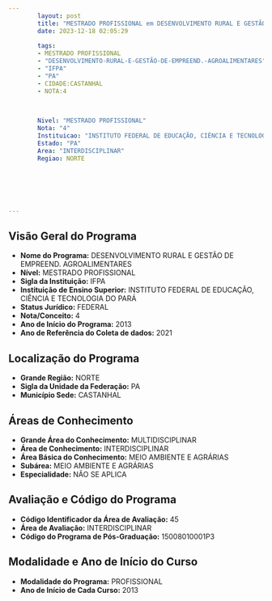 ```yaml
---
        layout: post
        title: "MESTRADO PROFISSIONAL em DESENVOLVIMENTO RURAL E GESTÃO DE EMPREEND. AGROALIMENTARES na IFPA  "
        date: 2023-12-18 02:05:29
     
        tags:
        - MESTRADO PROFISSIONAL
        - "DESENVOLVIMENTO-RURAL-E-GESTÃO-DE-EMPREEND.-AGROALIMENTARES"
        - "IFPA"
        - "PA"
        - CIDADE:CASTANHAL
        - NOTA:4
        
       

        Nivel: "MESTRADO PROFISSIONAL"
        Nota: "4"
        Instituicao: "INSTITUTO FEDERAL DE EDUCAÇÃO, CIÊNCIA E TECNOLOGIA DO PARÁ"
        Estado: "PA"
        Area: "INTERDISCIPLINAR"
        Regiao: NORTE
        
        
        
        
        
        
---
```

## Visão Geral do Programa
- **Nome do Programa:** DESENVOLVIMENTO RURAL E GESTÃO DE EMPREEND. AGROALIMENTARES
- **Nível:** MESTRADO PROFISSIONAL
- **Sigla da Instituição:** IFPA
- **Instituição de Ensino Superior:** INSTITUTO FEDERAL DE EDUCAÇÃO, CIÊNCIA E TECNOLOGIA DO PARÁ
- **Status Jurídico:** FEDERAL
- **Nota/Conceito:** 4
- **Ano de Início do Programa:** 2013
- **Ano de Referência do Coleta de dados:** 2021

## Localização do Programa
- **Grande Região:** NORTE
- **Sigla da Unidade da Federação:** PA
- **Município Sede:** CASTANHAL

## Áreas de Conhecimento
- **Grande Área do Conhecimento:** MULTIDISCIPLINAR
- **Área de Conhecimento:** INTERDISCIPLINAR
- **Área Básica do Conhecimento:** MEIO AMBIENTE E AGRÁRIAS
- **Subárea:** MEIO AMBIENTE E AGRÁRIAS
- **Especialidade:** NÃO SE APLICA

## Avaliação e Código do Programa
- **Código Identificador da Área de Avaliação:** 45
- **Área de Avaliação:** INTERDISCIPLINAR
- **Código do Programa de Pós-Graduação:** 15008010001P3


## Modalidade e Ano de Início do Curso
- **Modalidade do Programa:** PROFISSIONAL
- **Ano de Início de Cada Curso:** 2013
